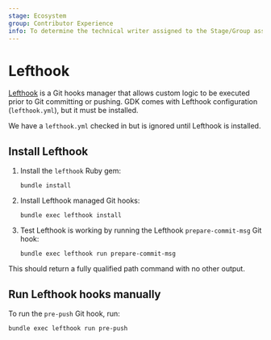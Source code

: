 ```yaml
---
stage: Ecosystem
group: Contributor Experience
info: To determine the technical writer assigned to the Stage/Group associated with this page, see https://about.gitlab.com/handbook/engineering/ux/technical-writing/#assignments
---
```


# Lefthook

[Lefthook](https://github.com/Arkweid/lefthook) is a Git hooks manager that allows
custom logic to be executed prior to Git committing or pushing. GDK comes with
Lefthook configuration (`lefthook.yml`), but it must be installed.

We have a `lefthook.yml` checked in but is ignored until Lefthook is installed.

## Install Lefthook

1. Install the `lefthook` Ruby gem:

   ```shell
   bundle install
   ```

1. Install Lefthook managed Git hooks:

   ```shell
   bundle exec lefthook install
   ```

1. Test Lefthook is working by running the Lefthook `prepare-commit-msg` Git hook:

   ```shell
   bundle exec lefthook run prepare-commit-msg
   ```

This should return a fully qualified path command with no other output.

## Run Lefthook hooks manually

To run the `pre-push` Git hook, run:

   ```shell
   bundle exec lefthook run pre-push
   ```
